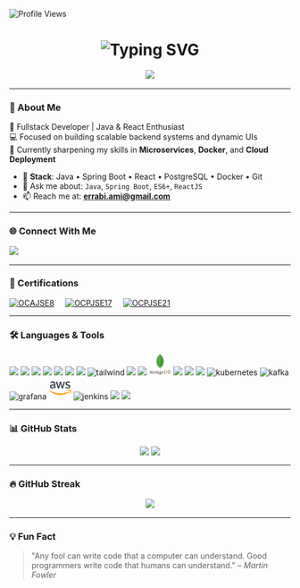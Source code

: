 ![Profile Views](https://komarev.com/ghpvc/?username=amine-er&label=Profile%20views&color=0e75b6&style=flat)

<!-- Animated Header -->
<h1 align="center">
  <img src="https://readme-typing-svg.herokuapp.com?font=Fira+Code&size=28&pause=1000&color=141E8C&center=true&vCenter=true&width=800&lines=Hello+World+💻+I'm+Mohamed+Amine!;A+Fullstack+Web+Developer;Computer+enthusiast,+Open+Source+Fan+^^;Always+learning+new+things+%F0%9F%93%96" alt="Typing SVG" />
</h1>

<p align="center">
  <img src="https://github.com/user-attachments/assets/a44401c7-6db4-4a7c-a63b-72518411c005" width="50%" />
</p>

---

### 🚀 About Me

🎯 Fullstack Developer | Java & React Enthusiast  
💻 Focused on building scalable backend systems and dynamic UIs  
🧠 Currently sharpening my skills in **Microservices**, **Docker**, and **Cloud Deployment**  

- 🔧 **Stack**: Java • Spring Boot • React • PostgreSQL • Docker • Git  
- 💬 Ask me about: `Java`, `Spring Boot`, `ES6+`, `ReactJS`  
- 📫 Reach me at: **errabi.ami@gmail.com**

---

### 🌐 Connect With Me

<p align="left">
  <a href="https://linkedin.com/in/mohamed-amine-errabi" target="_blank">
    <img src="https://img.shields.io/badge/LinkedIn-blue?style=for-the-badge&logo=linkedin&logoColor=white" />
  </a>
</p>

---

<h3 align="left">🏅 Certifications</h3>

<div align="left" style="display: flex; gap: 20px; flex-wrap: wrap; align-items: center;">
  <a href="https://catalog-education.oracle.com/pls/certview/sharebadge?id=C639AFBC8F9578D7B892124D5A402A52A1B867C1C837DDC2FEFA2880A7E5524F" target="_blank">
    <img src="https://github.com/Amine-er/amine-er/assets/60274428/6d28dd12-f560-49cd-9826-a3d96efb1aeb" alt="OCAJSE8" width="240"/>
  </a>
  <a href="https://catalog-education.oracle.com/ords/certview/sharebadge?id=D8DE699B47B88342A590FF8DF4410D5F7E7AF487CA722F7FE565B4B43BE36212" target="_blank">
    <img src="https://github.com/user-attachments/assets/01d6fe95-0e1d-41ba-8835-b37171a4c51e" alt="OCPJSE17" width="240"/>
  </a>
  <a href="https://catalog-education.oracle.com/ords/certview/sharebadge?id=8CF530783E1B6076738BB31261A5E55258456868CE43D2B29A59718E1D8998CA" target="_blank">
    <img src="https://github.com/user-attachments/assets/7ae98cc2-a62c-4476-be69-5a0f56b9d361" alt="OCPJSE21" width="240"/>
  </a>
</div>

---

### 🛠️ Languages & Tools

<p align="left">
  <img src="https://cdn.jsdelivr.net/gh/devicons/devicon/icons/java/java-original.svg" width="40" />
  <img src="https://cdn.jsdelivr.net/gh/devicons/devicon/icons/spring/spring-original.svg" width="40" />
  <img src="https://cdn.jsdelivr.net/gh/devicons/devicon/icons/react/react-original.svg" width="40" />
  <img src="https://cdn.jsdelivr.net/gh/devicons/devicon/icons/javascript/javascript-original.svg" width="40" />
  <img src="https://cdn.jsdelivr.net/gh/devicons/devicon/icons/typescript/typescript-original.svg" width="40" />
  <img src="https://cdn.jsdelivr.net/gh/devicons/devicon/icons/html5/html5-original.svg" width="40" />
  <img src="https://cdn.jsdelivr.net/gh/devicons/devicon/icons/css3/css3-original.svg" width="40" />
  <img src="https://www.vectorlogo.zone/logos/tailwindcss/tailwindcss-icon.svg" alt="tailwind" width="40" height="40"/>
  <img src="https://cdn.jsdelivr.net/gh/devicons/devicon/icons/postgresql/postgresql-original.svg" width="40" />
  <img src="https://cdn.jsdelivr.net/gh/devicons/devicon/icons/oracle/oracle-original.svg" width="40" />
  <img src="https://raw.githubusercontent.com/devicons/devicon/master/icons/mongodb/mongodb-original-wordmark.svg" alt="mongodb" width="40" height="40"/>
  <img src="https://cdn.jsdelivr.net/gh/devicons/devicon/icons/linux/linux-original.svg" width="40" />
  <img src="https://cdn.jsdelivr.net/gh/devicons/devicon/icons/git/git-original.svg" width="40" />
  <img src="https://cdn.jsdelivr.net/gh/devicons/devicon/icons/docker/docker-original.svg" width="40" />
  <img src="https://www.vectorlogo.zone/logos/kubernetes/kubernetes-icon.svg" alt="kubernetes" width="40" height="40"/>
  <img src="https://www.vectorlogo.zone/logos/apache_kafka/apache_kafka-icon.svg" alt="kafka" width="40" height="40"/>
  <img src="https://www.vectorlogo.zone/logos/grafana/grafana-icon.svg" alt="grafana" width="40" height="40"/>
  <img src="https://raw.githubusercontent.com/devicons/devicon/master/icons/amazonwebservices/amazonwebservices-original-wordmark.svg" alt="aws" width="40" height="40"/>
  <img src="https://www.vectorlogo.zone/logos/jenkins/jenkins-icon.svg" alt="jenkins" width="40" height="40"/>
  <img src="https://www.vectorlogo.zone/logos/circleci/circleci-icon.svg" width="40" />
  <img src="https://www.vectorlogo.zone/logos/getpostman/getpostman-icon.svg" width="40" />
</p>

---

### 📊 GitHub Stats

<div align="center">
  <img src="https://github-readme-stats.vercel.app/api?username=amine-er&show_icons=true&theme=tokyonight&hide_border=true" height="160" />
  <img src="https://github-readme-stats.vercel.app/api/top-langs/?username=amine-er&layout=compact&theme=tokyonight&hide_border=true" height="160" />
</div>

---

### 🔥 GitHub Streak

<p align="center">
  <img src="https://github-readme-streak-stats.herokuapp.com/?user=amine-er&theme=tokyonight&hide_border=true" />
</p>

---

### 💡 Fun Fact

> "Any fool can write code that a computer can understand. Good programmers write code that humans can understand." – *Martin Fowler*

